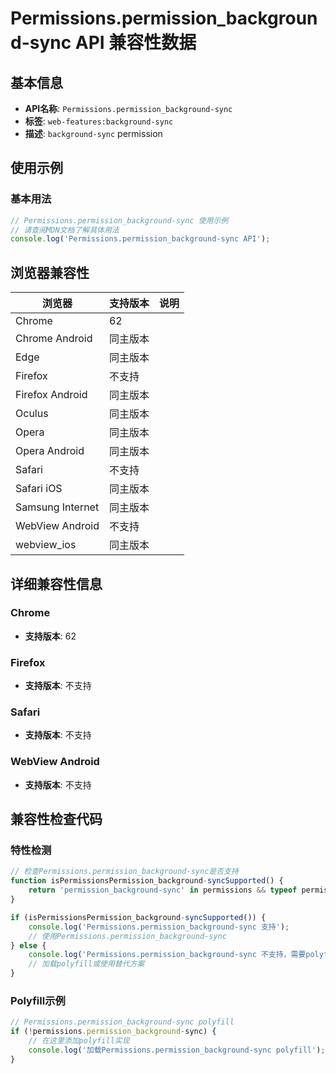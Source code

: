 # Permissions.permission_background-sync API 兼容性数据

## 基本信息

- **API名称**: `Permissions.permission_background-sync`
- **标签**: `web-features:background-sync`
- **描述**: `background-sync` permission

## 使用示例

### 基本用法

```javascript
// Permissions.permission_background-sync 使用示例
// 请查阅MDN文档了解具体用法
console.log('Permissions.permission_background-sync API');
```

## 浏览器兼容性

| 浏览器 | 支持版本 | 说明 |
|--------|----------|------|
| Chrome | 62 |  |
| Chrome Android | 同主版本 |  |
| Edge | 同主版本 |  |
| Firefox | 不支持 |  |
| Firefox Android | 同主版本 |  |
| Oculus | 同主版本 |  |
| Opera | 同主版本 |  |
| Opera Android | 同主版本 |  |
| Safari | 不支持 |  |
| Safari iOS | 同主版本 |  |
| Samsung Internet | 同主版本 |  |
| WebView Android | 不支持 |  |
| webview_ios | 同主版本 |  |

## 详细兼容性信息

### Chrome

- **支持版本**: 62

### Firefox

- **支持版本**: 不支持

### Safari

- **支持版本**: 不支持

### WebView Android

- **支持版本**: 不支持

## 兼容性检查代码

### 特性检测

```javascript
// 检查Permissions.permission_background-sync是否支持
function isPermissionsPermission_background-syncSupported() {
    return 'permission_background-sync' in permissions && typeof permissions.permission_background-sync === 'function';
}

if (isPermissionsPermission_background-syncSupported()) {
    console.log('Permissions.permission_background-sync 支持');
    // 使用Permissions.permission_background-sync
} else {
    console.log('Permissions.permission_background-sync 不支持，需要polyfill');
    // 加载polyfill或使用替代方案
}
```

### Polyfill示例

```javascript
// Permissions.permission_background-sync polyfill
if (!permissions.permission_background-sync) {
    // 在这里添加polyfill实现
    console.log('加载Permissions.permission_background-sync polyfill');
}
```

